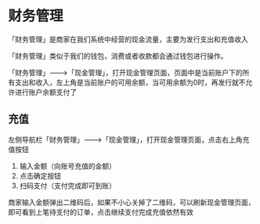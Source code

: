 # 财务管理

「财务管理」是商家在我们系统中经营的现金流量，主要为发行支出和充值收入

「财务管理」类似于我们的钱包，消费或者收款都会通过钱包进行操作。

「财务管理」---&gt;「现金管理」，打开现金管理页面，页面中是当前账户下的所有支出和收入，左上角是当前账户的可用余额，当可用余额为0时，再发行就不允许进行账户余额支付了

## 充值

左侧导航栏「财务管理」---&gt;「现金管理」，打开现金管理页面，点击右上角充值按钮

1. 输入金额（向账号充值的金额）
2. 点击确定按钮 
3. 扫码支付（支付完成即可到账）

商家输入金额弹出二维码后，如果不小心关掉了二维码，可以刷新现金管理页面，即可看到上笔待支付的订单，点击继续支付完成充值依然有效

